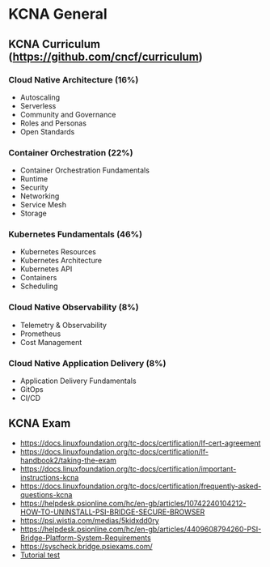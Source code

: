 # KCNA General

## KCNA Curriculum (https://github.com/cncf/curriculum)

### Cloud Native Architecture (16%)
- Autoscaling
- Serverless
- Community and Governance
- Roles and Personas
- Open Standards

### Container Orchestration (22%)
- Container Orchestration Fundamentals
- Runtime
- Security
- Networking
- Service Mesh
- Storage

### Kubernetes Fundamentals (46%)
- Kubernetes Resources
- Kubernetes Architecture
- Kubernetes API
- Containers
- Scheduling

### Cloud Native Observability (8%)
- Telemetry & Observability
- Prometheus
- Cost Management

### Cloud Native Application Delivery (8%)
- Application Delivery Fundamentals
- GitOps
- CI/CD

## KCNA Exam

- https://docs.linuxfoundation.org/tc-docs/certification/lf-cert-agreement
- https://docs.linuxfoundation.org/tc-docs/certification/lf-handbook2/taking-the-exam
- https://docs.linuxfoundation.org/tc-docs/certification/important-instructions-kcna
- https://docs.linuxfoundation.org/tc-docs/certification/frequently-asked-questions-kcna
- https://helpdesk.psionline.com/hc/en-gb/articles/10742240104212-HOW-TO-UNINSTALL-PSI-BRIDGE-SECURE-BROWSER
- https://psi.wistia.com/medias/5kidxdd0ry
- https://helpdesk.psionline.com/hc/en-gb/articles/4409608794260-PSI-Bridge-Platform-System-Requirements
- https://syscheck.bridge.psiexams.com/
- [Tutorial test](https://software.bridge.psiexams.com/api/token/ZPQU7GCW1HOI)
